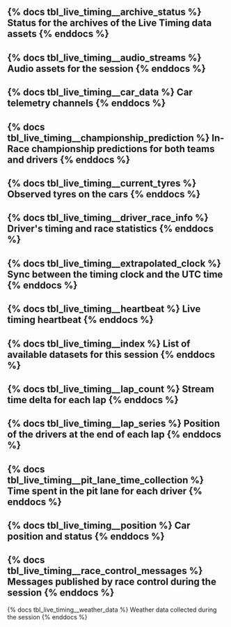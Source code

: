 {% docs tbl_live_timing__archive_status %}
Status for the archives of the Live Timing data assets
{% enddocs %}
---
{% docs tbl_live_timing__audio_streams %}
Audio assets for the session
{% enddocs %}
---
{% docs tbl_live_timing__car_data %}
Car telemetry channels
{% enddocs %}
---
{% docs tbl_live_timing__championship_prediction %}
In-Race championship predictions for both teams and drivers
{% enddocs %}
---
{% docs tbl_live_timing__current_tyres %}
Observed tyres on the cars
{% enddocs %}
---
{% docs tbl_live_timing__driver_race_info %}
Driver's timing and race statistics
{% enddocs %}
---
{% docs tbl_live_timing__extrapolated_clock %}
Sync between the timing clock and the UTC time
{% enddocs %}
---
{% docs tbl_live_timing__heartbeat %}
Live timing heartbeat 
{% enddocs %}
---
{% docs tbl_live_timing__index %}
List of available datasets for this session
{% enddocs %}
---
{% docs tbl_live_timing__lap_count %}
Stream time delta for each lap
{% enddocs %}
---
{% docs tbl_live_timing__lap_series %}
Position of the drivers at the end of each lap
{% enddocs %}
---
{% docs tbl_live_timing__pit_lane_time_collection %}
Time spent in the pit lane for each driver
{% enddocs %}
---
{% docs tbl_live_timing__position %}
Car position and status
{% enddocs %}
---
{% docs tbl_live_timing__race_control_messages %}
Messages published by race control during the session
{% enddocs %}
---
{% docs tbl_live_timing__weather_data %}
Weather data collected during the session
{% enddocs %}